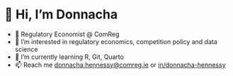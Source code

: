 

# 👋 Hi, I’m Donnacha
- 🔨 Regulatory Economist @ ComReg
- 👀 I’m interested in regulatory economics, competition policy and data science
- 🌱 I’m currently learning R, Git, Quarto
- 📫 Reach me donnacha.hennessy@comreg.ie or [in/donnacha-hennessy](https://www.linkedin.com/in/donnacha-hennessy/)





 <!---
DHennessyComReg/DHennessyComReg is a ✨ special ✨ repository because its `README.md` (this file) appears on your GitHub profile.
You can click the Preview link to take a look at your changes.
--->
